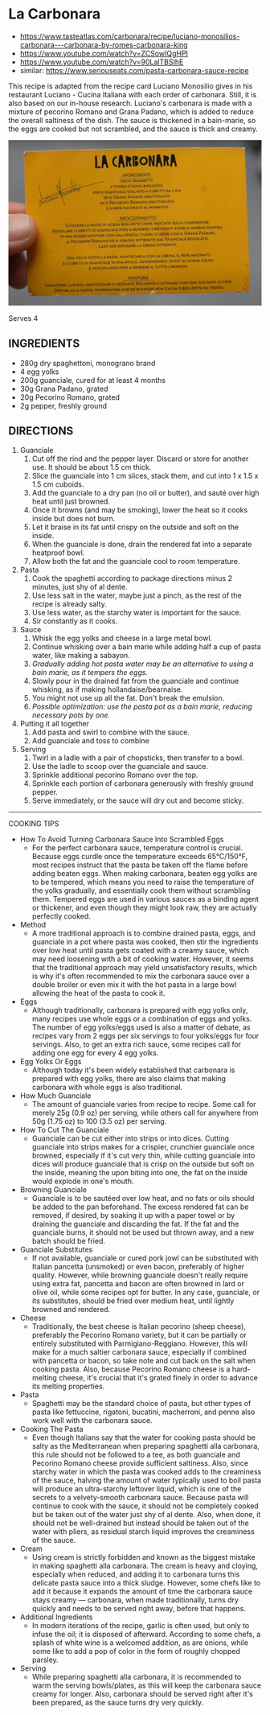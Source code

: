 # La Carbonara

* https://www.tasteatlas.com/carbonara/recipe/luciano-monosilios-carbonara---carbonara-by-romes-carbonara-king
* https://www.youtube.com/watch?v=ZCSowIQgHPI
* https://www.youtube.com/watch?v=90LalTBSIhE
* similar: https://www.seriouseats.com/pasta-carbonara-sauce-recipe

This recipe is adapted from the recipe card Luciano Monosilio gives in his restaurant Luciano - Cucina Italiana with
each order of carbonara. Still, it is also based on our in-house research. Luciano's carbonara is made with a mixture of
pecorino Romano and Grana Padano, which is added to reduce the overall saltiness of the dish. The sauce is thickened in
a bain-marie, so the eggs are cooked but not scrambled, and the sauce is thick and creamy.

![la-carbonara-luciano-monosilo-card](carbonara-luciano-monosilo-card.png)

Serves 4
## INGREDIENTS

* 280g dry spaghettoni, monograno brand
* 4 egg yolks
* 200g guanciale, cured for at least 4 months
* 30g Grana Padano, grated
* 20g Pecorino Romano, grated
* 2g pepper, freshly ground

## DIRECTIONS

1. Guanciale
    1. Cut off the rind and the pepper layer. Discard or store for another use. It should be about 1.5 cm thick.
    2. Slice the guanciale into 1 cm slices, stack them, and cut into 1 x 1.5 x 1.5 cm cuboids.
    3. Add the guanciale to a dry pan (no oil or butter), and sauté over high heat until just browned.
    4. Once it browns (and may be smoking), lower the heat so it cooks inside but does not burn.
    5. Let it braise in its fat until crispy on the outside and soft on the inside.
    6. When the guanciale is done, drain the rendered fat into a separate heatproof bowl.
    7. Allow both the fat and the guanciale cool to room temperature.
2. Pasta
    1. Cook the spaghetti according to package directions minus 2 minutes, just shy of al dente.
    2. Use less salt in the water, maybe just a pinch, as the rest of the recipe is already salty.
    3. Use less water, as the starchy water is important for the sauce.
    4. Sir constantly as it cooks.
3. Sauce
    1. Whisk the egg yolks and cheese in a large metal bowl.
    2. Continue whisking over a bain marie while adding half a cup of pasta water, like making a sabayon.
    3. *Gradually adding hot pasta water may be an alternative to using a bain marie, as it tempers the eggs.*
    4. Slowly pour in the drained fat from the guanciale and continue whisking, as if making hollandaise/bearnaise.
    5. You might not use up all the fat. Don't break the emulsion.
    6. *Possible optimization: use the pasta pot as a bain marie, reducing necessary pots by one.*
4. Putting it all together
    1. Add pasta and swirl to combine with the sauce.
    2. Add guanciale and toss to combine
5. Serving
    1. Twirl in a ladle with a pair of chopsticks, then transfer to a bowl.
    2. Use the ladle to scoop over the guanciale and sauce.
    3. Sprinkle additional pecorino Romano over the top.
    4. Sprinkle each portion of carbonara generously with freshly ground pepper.
    5. Serve immediately, or the sauce will dry out and become sticky.

---

COOKING TIPS

* How To Avoid Turning Carbonara Sauce Into Scrambled Eggs
    * For the perfect carbonara sauce, temperature control is crucial. Because eggs curdle once the temperature exceeds
      65°C/150°F, most recipes instruct that the pasta be taken off the flame before adding beaten eggs. When making
      carbonara, beaten egg yolks are to be tempered, which means you need to raise the temperature of the yolks
      gradually, and essentially cook them without scrambling them. Tempered eggs are used in various sauces as a
      binding agent or thickener, and even though they might look raw, they are actually perfectly cooked.
* Method
    * A more traditional approach is to combine drained pasta, eggs, and guanciale in a pot where pasta was cooked, then
      stir the ingredients over low heat until pasta gets coated with a creamy sauce, which may need loosening with a
      bit of cooking water. However, it seems that the traditional approach may yield unsatisfactory results, which is
      why it's often recommended to mix the carbonara sauce over a double broiler or even mix it with the hot pasta in a
      large bowl allowing the heat of the pasta to cook it.
* Eggs
    * Although traditionally, carbonara is prepared with egg yolks only, many recipes use whole eggs or a combination of
      eggs and yolks. The number of egg yolks/eggs used is also a matter of debate, as recipes vary from 2 eggs per six
      servings to four yolks/eggs for four servings. Also, to get an extra rich sauce, some recipes call for adding one
      egg for every 4 egg yolks.
* Egg Yolks Or Eggs
    * Although today it's been widely established that carbonara is prepared with egg yolks, there are also claims that
      making carbonara with whole eggs is also traditional.
* How Much Guanciale
    * The amount of guanciale varies from recipe to recipe. Some call for merely 25g (0.9 oz) per serving, while others
      call for anywhere from 50g (1.75 oz) to 100 (3.5 oz) per serving.
* How To Cut The Guanciale
    * Guanciale can be cut either into strips or into dices. Cutting guanciale into strips makes for a crispier,
      crunchier guanciale once browned, especially if it's cut very thin, while cutting guanciale into dices will
      produce guanciale that is crisp on the outside but soft on the inside, meaning the upon biting into one, the fat
      on the inside would explode in one's mouth.
* Browning Guanciale
    * Guanciale is to be sautéed over low heat, and no fats or oils should be added to the pan beforehand. The excess
      rendered fat can be removed, if desired, by soaking it up with a paper towel or by draining the guanciale and
      discarding the fat. If the fat and the guanciale burns, it should not be used but thrown away, and a new batch
      should be fried.
* Guanciale Substitutes
    * If not available, guanciale or cured pork jowl can be substituted with Italian pancetta (unsmoked) or even bacon,
      preferably of higher quality. However, while browning guanciale doesn't really require using extra fat, pancetta
      and bacon are often browned in lard or olive oil, while some recipes opt for butter. In any case, guanciale, or
      its substitutes, should be fried over medium heat, until lightly browned and rendered.
* Cheese
    * Traditionally, the best cheese is Italian pecorino (sheep cheese), preferably the Pecorino Romano variety, but it
      can be partially or entirely substituted with Parmigiano-Reggiano. However, this will make for a much saltier
      carbonara sauce, especially if combined with pancetta or bacon, so take note and cut back on the salt when cooking
      pasta. Also, because Pecorino Romano cheese is a hard-melting cheese, it's crucial that it's grated finely in
      order to advance its melting properties.
* Pasta
    * Spaghetti may be the standard choice of pasta, but other types of pasta like fettuccine, rigatoni, bucatini,
      macherroni, and penne also work well with the carbonara sauce.
* Cooking The Pasta
    * Even though Italians say that the water for cooking pasta should be salty as the Mediterranean when preparing
      spaghetti alla carbonara, this rule should not be followed to a tee, as both guanciale and Pecorino Romano cheese
      provide sufficient saltiness. Also, since starchy water in which the pasta was cooked adds to the creaminess of
      the sauce, halving the amount of water typically used to boil pasta will produce an ultra-starchy leftover liquid,
      which is one of the secrets to a velvety-smooth carbonara sauce. Because pasta will continue to cook with the
      sauce, it should not be completely cooked but be taken out of the water just shy of al dente. Also, when done, it
      should not be well-drained but instead should be taken out of the water with pliers, as residual starch liquid
      improves the creaminess of the sauce.
* Cream
    * Using cream is strictly forbidden and known as the biggest mistake in making spaghetti alla carbonara. The cream
      is heavy and cloying, especially when reduced, and adding it to carbonara turns this delicate pasta sauce into a
      thick sludge. However, some chefs like to add it because it expands the amount of time the carbonara sauce stays
      creamy — carbonara, when made traditionally, turns dry quickly and needs to be served right away, before that
      happens.
* Additional Ingredients
    * In modern iterations of the recipe, garlic is often used, but only to infuse the oil; it is disposed of afterward.
      According to some chefs, a splash of white wine is a welcomed addition, as are onions, while some like to add a
      pop of color in the form of roughly chopped parsley.
* Serving
    * While preparing spaghetti alla carbonara, it is recommended to warm the serving bowls/plates, as this will keep
      the carbonara sauce creamy for longer. Also, carbonara should be served right after it's been prepared, as the
      sauce turns dry very quickly.